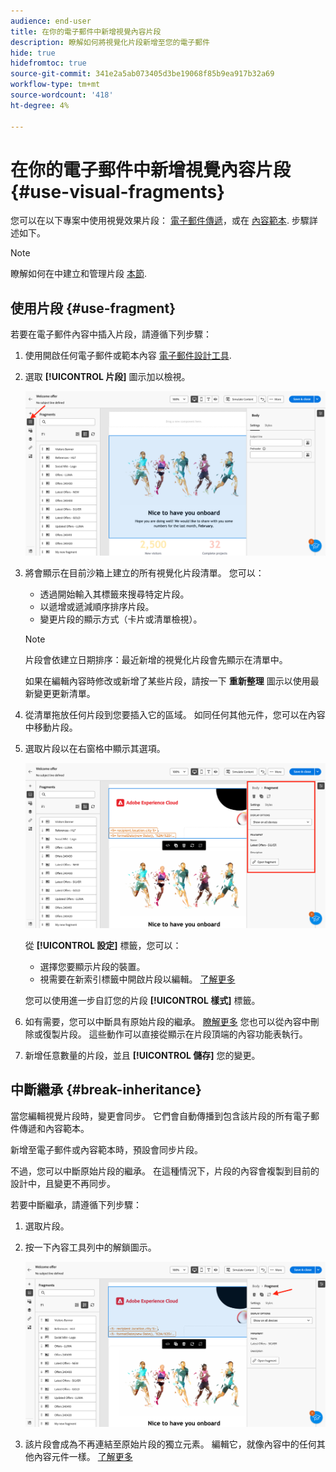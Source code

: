 ```yaml
---
audience: end-user
title: 在你的電子郵件中新增視覺內容片段
description: 瞭解如何將視覺化片段新增至您的電子郵件
hide: true
hidefromtoc: true
source-git-commit: 341e2a5ab073405d3be19068f85b9ea917b32a69
workflow-type: tm+mt
source-wordcount: '418'
ht-degree: 4%

---
```


# 在你的電子郵件中新增視覺內容片段 {#use-visual-fragments}

您可以在以下專案中使用視覺效果片段： [電子郵件傳遞](get-started-email-designer.md)，或在 [內容範本](use-email-templates.md). 步驟詳述如下。


>[!NOTE]
>
>瞭解如何在中建立和管理片段 [本節](fragments.md).


## 使用片段 {#use-fragment}

若要在電子郵件內容中插入片段，請遵循下列步驟：

1. 使用開啟任何電子郵件或範本內容 [電子郵件設計工具](get-started-email-designer.md).

1. 選取 **[!UICONTROL 片段]** 圖示加以檢視。

   ![](assets/fragments-in-designer.png)

1. 將會顯示在目前沙箱上建立的所有視覺化片段清單。 您可以：

   * 透過開始輸入其標籤來搜尋特定片段。
   * 以遞增或遞減順序排序片段。
   * 變更片段的顯示方式（卡片或清單檢視）。

   >[!NOTE]
   >
   >片段會依建立日期排序：最近新增的視覺化片段會先顯示在清單中。

   如果在編輯內容時修改或新增了某些片段，請按一下 **重新整理** 圖示以使用最新變更更新清單。

1. 從清單拖放任何片段到您要插入它的區域。 如同任何其他元件，您可以在內容中移動片段。

1. 選取片段以在右窗格中顯示其選項。

   ![](assets/fragment-right-pane.png)

   從 **[!UICONTROL 設定]** 標籤，您可以：

   * 選擇您要顯示片段的裝置。
   * 視需要在新索引標籤中開啟片段以編輯。 [了解更多](../email/fragments.md#edit-fragments)

   您可以使用進一步自訂您的片段 **[!UICONTROL 樣式]** 標籤。

1. 如有需要，您可以中斷具有原始片段的繼承。 [瞭解更多](#break-inheritance)
您也可以從內容中刪除或復製片段。 這些動作可以直接從顯示在片段頂端的內容功能表執行。

1. 新增任意數量的片段，並且 **[!UICONTROL 儲存]** 您的變更。

## 中斷繼承 {#break-inheritance}

當您編輯視覺片段時，變更會同步。 它們會自動傳播到包含該片段的所有電子郵件傳遞和內容範本。

新增至電子郵件或內容範本時，預設會同步片段。

不過，您可以中斷原始片段的繼承。 在這種情況下，片段的內容會複製到目前的設計中，且變更不再同步。

若要中斷繼承，請遵循下列步驟：

1. 選取片段。

1. 按一下內容工具列中的解鎖圖示。

   ![](assets/fragment-break-inheritance.png)

1. 該片段會成為不再連結至原始片段的獨立元素。 編輯它，就像內容中的任何其他內容元件一樣。 [了解更多](content-components.md)
